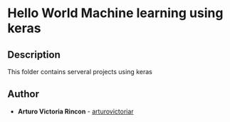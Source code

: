# Hello World Machine learning using keras

## Description
This folder contains serveral projects using keras

## Author
* **Arturo Victoria Rincon** - [arturovictoriar](https://github.com/arturovictoriar)
